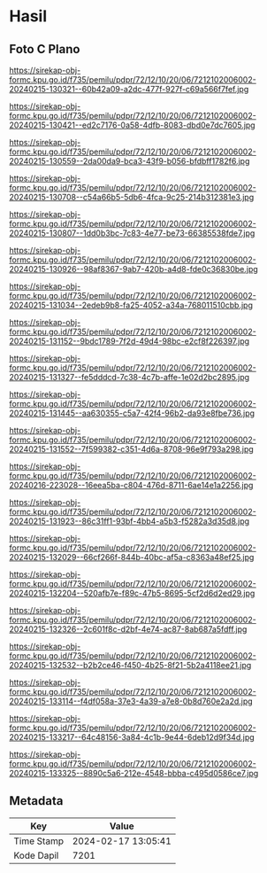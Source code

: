 # Hasil

## Foto C Plano

https://sirekap-obj-formc.kpu.go.id/f735/pemilu/pdpr/72/12/10/20/06/7212102006002-20240215-130321--60b42a09-a2dc-477f-927f-c69a566f7fef.jpg

https://sirekap-obj-formc.kpu.go.id/f735/pemilu/pdpr/72/12/10/20/06/7212102006002-20240215-130421--ed2c7176-0a58-4dfb-8083-dbd0e7dc7605.jpg

https://sirekap-obj-formc.kpu.go.id/f735/pemilu/pdpr/72/12/10/20/06/7212102006002-20240215-130559--2da00da9-bca3-43f9-b056-bfdbff1782f6.jpg

https://sirekap-obj-formc.kpu.go.id/f735/pemilu/pdpr/72/12/10/20/06/7212102006002-20240215-130708--c54a66b5-5db6-4fca-9c25-214b312381e3.jpg

https://sirekap-obj-formc.kpu.go.id/f735/pemilu/pdpr/72/12/10/20/06/7212102006002-20240215-130807--1dd0b3bc-7c83-4e77-be73-66385538fde7.jpg

https://sirekap-obj-formc.kpu.go.id/f735/pemilu/pdpr/72/12/10/20/06/7212102006002-20240215-130926--98af8367-9ab7-420b-a4d8-fde0c36830be.jpg

https://sirekap-obj-formc.kpu.go.id/f735/pemilu/pdpr/72/12/10/20/06/7212102006002-20240215-131034--2edeb9b8-fa25-4052-a34a-768011510cbb.jpg

https://sirekap-obj-formc.kpu.go.id/f735/pemilu/pdpr/72/12/10/20/06/7212102006002-20240215-131152--9bdc1789-7f2d-49d4-98bc-e2cf8f226397.jpg

https://sirekap-obj-formc.kpu.go.id/f735/pemilu/pdpr/72/12/10/20/06/7212102006002-20240215-131327--fe5dddcd-7c38-4c7b-affe-1e02d2bc2895.jpg

https://sirekap-obj-formc.kpu.go.id/f735/pemilu/pdpr/72/12/10/20/06/7212102006002-20240215-131445--aa630355-c5a7-42f4-96b2-da93e8fbe736.jpg

https://sirekap-obj-formc.kpu.go.id/f735/pemilu/pdpr/72/12/10/20/06/7212102006002-20240215-131552--7f599382-c351-4d6a-8708-96e9f793a298.jpg

https://sirekap-obj-formc.kpu.go.id/f735/pemilu/pdpr/72/12/10/20/06/7212102006002-20240216-223028--16eea5ba-c804-476d-8711-6ae14e1a2256.jpg

https://sirekap-obj-formc.kpu.go.id/f735/pemilu/pdpr/72/12/10/20/06/7212102006002-20240215-131923--86c31ff1-93bf-4bb4-a5b3-f5282a3d35d8.jpg

https://sirekap-obj-formc.kpu.go.id/f735/pemilu/pdpr/72/12/10/20/06/7212102006002-20240215-132029--66cf266f-844b-40bc-af5a-c8363a48ef25.jpg

https://sirekap-obj-formc.kpu.go.id/f735/pemilu/pdpr/72/12/10/20/06/7212102006002-20240215-132204--520afb7e-f89c-47b5-8695-5cf2d6d2ed29.jpg

https://sirekap-obj-formc.kpu.go.id/f735/pemilu/pdpr/72/12/10/20/06/7212102006002-20240215-132326--2c601f8c-d2bf-4e74-ac87-8ab687a5fdff.jpg

https://sirekap-obj-formc.kpu.go.id/f735/pemilu/pdpr/72/12/10/20/06/7212102006002-20240215-132532--b2b2ce46-f450-4b25-8f21-5b2a4118ee21.jpg

https://sirekap-obj-formc.kpu.go.id/f735/pemilu/pdpr/72/12/10/20/06/7212102006002-20240215-133114--f4df058a-37e3-4a39-a7e8-0b8d760e2a2d.jpg

https://sirekap-obj-formc.kpu.go.id/f735/pemilu/pdpr/72/12/10/20/06/7212102006002-20240215-133217--64c48156-3a84-4c1b-9e44-6deb12d9f34d.jpg

https://sirekap-obj-formc.kpu.go.id/f735/pemilu/pdpr/72/12/10/20/06/7212102006002-20240215-133325--8890c5a6-212e-4548-bbba-c495d0586ce7.jpg


## Metadata

| Key        | Value               |
| ---------- | ------------------- |
| Time Stamp | 2024-02-17 13:05:41 |
| Kode Dapil | 7201                |



